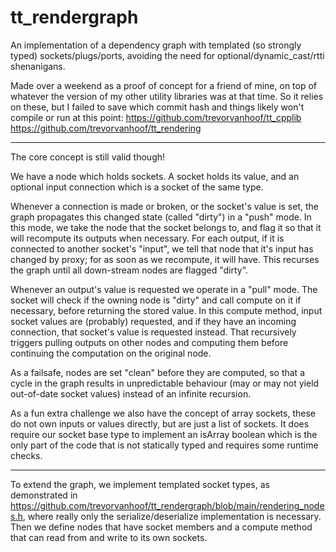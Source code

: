 # tt_rendergraph

An implementation of a dependency graph with templated (so strongly typed) sockets/plugs/ports, avoiding the need for optional/dynamic_cast/rtti shenanigans.

Made over a weekend as a proof of concept for a friend of mine, on top of whatever the version of my other utility libraries was at that time.
So it relies on these, but I failed to save which commit hash and things likely won't compile or run at this point:
https://github.com/trevorvanhoof/tt_cpplib
https://github.com/trevorvanhoof/tt_rendering

---

The core concept is still valid though!

We have a node which holds sockets.
A socket holds its value, and an optional input connection which is a socket of the same type.

Whenever a connection is made or broken, or the socket's value is set, the graph propagates this changed state (called "dirty") in a "push" mode.
In this mode, we take the node that the socket belongs to, and flag it so that it will recompute its outputs when necessary.
For each output, if it is connected to another socket's "input", we tell that node that it's input has changed by proxy; for as soon as we recompute, it will have.
This recurses the graph until all down-stream nodes are flagged "dirty".

Whenever an output's value is requested we operate in a "pull" mode. The socket will check if the owning node is "dirty" and call compute on it if necessary, before returning the stored value.
In this compute method, input socket values are (probably) requested, and if they have an incoming connection, that socket's value is requested instead.
That recursively triggers pulling outputs on other nodes and computing them before continuing the computation on the original node.

As a failsafe, nodes are set "clean" before they are computed, so that a cycle in the graph results in unpredictable behaviour (may or may not yield out-of-date socket values) instead of an infinite recursion.

As a fun extra challenge we also have the concept of array sockets, these do not own inputs or values directly, but are just a list of sockets.
It does require our socket base type to implement an isArray boolean which is the only part of the code that is not statically typed and requires some runtime checks.

---

To extend the graph, we implement templated socket types, as demonstrated in https://github.com/trevorvanhoof/tt_rendergraph/blob/main/rendering_nodes.h, where really only the serialize/deserialize implementation is necessary. Then we define nodes that have socket members and a compute method that can read from and write to its own sockets.
